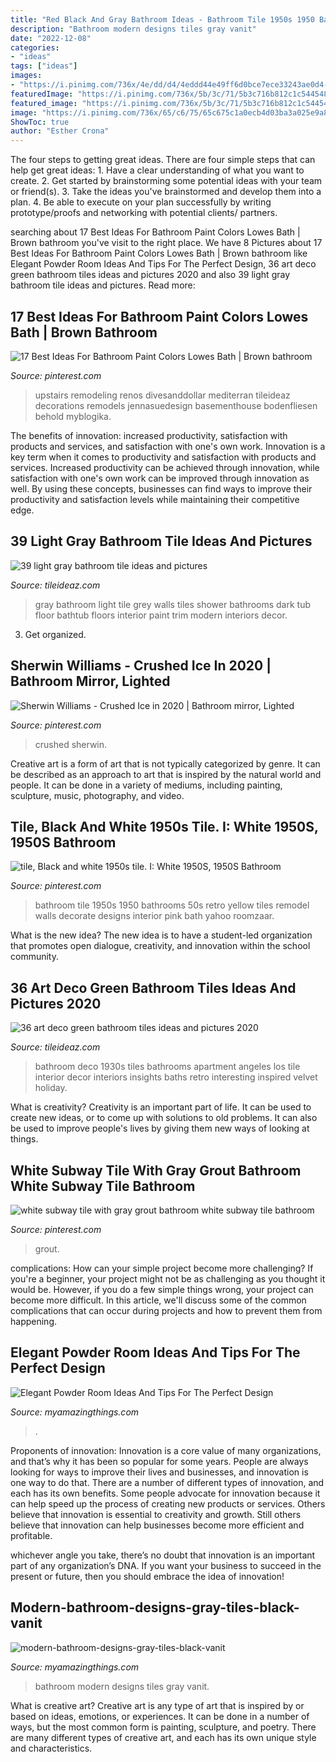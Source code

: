 ```yaml
---
title: "Red Black And Gray Bathroom Ideas - Bathroom Tile 1950s 1950 Bathrooms 50s Retro Yellow Tiles Remodel Walls Decorate Designs Interior Pink Bath Yahoo Roomzaar"
description: "Bathroom modern designs tiles gray vanit"
date: "2022-12-08"
categories:
- "ideas"
tags: ["ideas"]
images:
- "https://i.pinimg.com/736x/4e/dd/d4/4eddd44e49ff6d0bce7ece33243ae0d4--vintage-bathrooms-s-bathroom.jpg"
featuredImage: "https://i.pinimg.com/736x/5b/3c/71/5b3c716b812c1c544548af9bdb9928d6.jpg"
featured_image: "https://i.pinimg.com/736x/5b/3c/71/5b3c716b812c1c544548af9bdb9928d6.jpg"
image: "https://i.pinimg.com/736x/65/c6/75/65c675c1a0ecb4d03ba3a025e9a8a70f.jpg"
ShowToc: true
author: "Esther Crona"
---
```



The four steps to getting great ideas.
There are four simple steps that can help get great ideas: 1. Have a clear understanding of what you want to create.
2. Get started by brainstorming some potential ideas with your team or friend(s).
3. Take the ideas you've brainstormed and develop them into a plan. 
4. Be able to execute on your plan successfully by writing prototype/proofs and networking with potential clients/ partners.

	

		
searching about 17 Best Ideas For Bathroom Paint Colors Lowes Bath | Brown bathroom you've visit to the right place. We have 8 Pictures about 17 Best Ideas For Bathroom Paint Colors Lowes Bath | Brown bathroom like Elegant Powder Room Ideas And Tips For The Perfect Design, 36 art deco green bathroom tiles ideas and pictures 2020 and also 39 light gray bathroom tile ideas and pictures. Read more:
		
    
## 17 Best Ideas For Bathroom Paint Colors Lowes Bath | Brown Bathroom

<img loading=lazy src="https://i.pinimg.com/736x/bc/8b/5f/bc8b5f8d3e71a317507d5ecda29fea0e.jpg" onerror="this.onerror=null;this.src='https://tse4.mm.bing.net/th?id=OIP.TC9KpxAloUKJlczRzl-2FAAAAA&amp;pid=15.1';" alt="17 Best Ideas For Bathroom Paint Colors Lowes Bath | Brown bathroom">

_Source: pinterest.com_

>upstairs remodeling renos divesanddollar mediterran tileideaz decorations remodels jennasuedesign basementhouse bodenfliesen behold myblogika. 

	

The benefits of innovation: increased productivity, satisfaction with products and services, and satisfaction with one's own work.
Innovation is a key term when it comes to productivity and satisfaction with products and services. Increased productivity can be achieved through innovation, while satisfaction with one's own work can be improved through innovation as well. By using these concepts, businesses can find ways to improve their productivity and satisfaction levels while maintaining their competitive edge.

    
## 39 Light Gray Bathroom Tile Ideas And Pictures

<img loading=lazy src="http://www.tileideaz.com/wp-content/uploads/2015/03/light_gray_bathroom_tile_4.jpg" onerror="this.onerror=null;this.src='https://tse1.mm.bing.net/th?id=OIP.vacDIzCleJ9IqtcbX1bwMwHaLD&amp;pid=15.1';" alt="39 light gray bathroom tile ideas and pictures">

_Source: tileideaz.com_

>gray bathroom light tile grey walls tiles shower bathrooms dark tub floor bathtub floors interior paint trim modern interiors decor. 

	

3. Get organized.

    
## Sherwin Williams - Crushed Ice In 2020 | Bathroom Mirror, Lighted

<img loading=lazy src="https://i.pinimg.com/736x/65/c6/75/65c675c1a0ecb4d03ba3a025e9a8a70f.jpg" onerror="this.onerror=null;this.src='https://tse3.mm.bing.net/th?id=OIP.7L3WaKB022MLTPNO0OoTNAHaJ3&amp;pid=15.1';" alt="Sherwin Williams - Crushed Ice in 2020 | Bathroom mirror, Lighted">

_Source: pinterest.com_

>crushed sherwin. 

	

Creative art is a form of art that is not typically categorized by genre. It can be described as an approach to art that is inspired by the natural world and people. It can be done in a variety of mediums, including painting, sculpture, music, photography, and video.

    
## Tile, Black And White 1950s Tile. I: White 1950S, 1950S Bathroom

<img loading=lazy src="https://i.pinimg.com/736x/4e/dd/d4/4eddd44e49ff6d0bce7ece33243ae0d4--vintage-bathrooms-s-bathroom.jpg" onerror="this.onerror=null;this.src='https://tse1.mm.bing.net/th?id=OIP.rNgX4zeAJvcfc6jodPFChQHaJ4&amp;pid=15.1';" alt="tile, Black and white 1950s tile. I: White 1950S, 1950S Bathroom">

_Source: pinterest.com_

>bathroom tile 1950s 1950 bathrooms 50s retro yellow tiles remodel walls decorate designs interior pink bath yahoo roomzaar. 

	

What is the new idea?
The new idea is to have a student-led organization that promotes open dialogue, creativity, and innovation within the school community.

    
## 36 Art Deco Green Bathroom Tiles Ideas And Pictures 2020

<img loading=lazy src="https://www.tileideaz.com/wp-content/uploads/2015/03/art_deco_green_bathroom_tiles_5.jpg" onerror="this.onerror=null;this.src='https://tse1.mm.bing.net/th?id=OIP.ilhTqCohA5NRHCFnIwLiqAHaLK&amp;pid=15.1';" alt="36 art deco green bathroom tiles ideas and pictures 2020">

_Source: tileideaz.com_

>bathroom deco 1930s tiles bathrooms apartment angeles los tile interior decor interiors insights baths retro interesting inspired velvet holiday. 

	

What is creativity?
Creativity is an important part of life. It can be used to create new ideas, or to come up with solutions to old problems. It can also be used to improve people's lives by giving them new ways of looking at things.

    
## White Subway Tile With Gray Grout Bathroom White Subway Tile Bathroom

<img loading=lazy src="https://i.pinimg.com/736x/5b/3c/71/5b3c716b812c1c544548af9bdb9928d6.jpg" onerror="this.onerror=null;this.src='https://tse2.mm.bing.net/th?id=OIP.WCpw-K8y4cWLz3cGxyxoHgHaLK&amp;pid=15.1';" alt="white subway tile with gray grout bathroom white subway tile bathroom">

_Source: pinterest.com_

>grout. 

	

complications: How can your simple project become more challenging?
If you're a beginner, your project might not be as challenging as you thought it would be. However, if you do a few simple things wrong, your project can become more difficult. In this article, we'll discuss some of the common complications that can occur during projects and how to prevent them from happening.

    
## Elegant Powder Room Ideas And Tips For The Perfect Design

<img loading=lazy src="https://myamazingthings.com/wp-content/uploads/2017/10/powder-room-1-.jpg" onerror="this.onerror=null;this.src='https://tse3.mm.bing.net/th?id=OIP.bc9oSxq-U60CZt82kKol6gHaLH&amp;pid=15.1';" alt="Elegant Powder Room Ideas And Tips For The Perfect Design">

_Source: myamazingthings.com_

>. 

	

Proponents of innovation:
Innovation is a core value of many organizations, and that’s why it has been so popular for some years. People are always looking for ways to improve their lives and businesses, and innovation is one way to do that. There are a number of different types of innovation, and each has its own benefits.
Some people advocate for innovation because it can help speed up the process of creating new products or services. Others believe that innovation is essential to creativity and growth. Still others believe that innovation can help businesses become more efficient and profitable.

 whichever angle you take, there’s no doubt that innovation is an important part of any organization’s DNA. If you want your business to succeed in the present or future, then you should embrace the idea of innovation!

    
## Modern-bathroom-designs-gray-tiles-black-vanit

<img loading=lazy src="http://myamazingthings.com/wp-content/uploads/2017/01/modern-bathroom-designs-gray-tiles-black-vanit.jpg" onerror="this.onerror=null;this.src='https://tse1.mm.bing.net/th?id=OIP.jslOYIWzwXw0gFLpg369ggHaJ4&amp;pid=15.1';" alt="modern-bathroom-designs-gray-tiles-black-vanit">

_Source: myamazingthings.com_

>bathroom modern designs tiles gray vanit. 

	

What is creative art?
Creative art is any type of art that is inspired by or based on ideas, emotions, or experiences. It can be done in a number of ways, but the most common form is painting, sculpture, and poetry. There are many different types of creative art, and each has its own unique style and characteristics.

